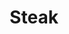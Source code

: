 ---
title: "Steak"
description:
price_s: "9"
price_l: "11"
price_lg: ""
weight: "2"
hidden: true
---